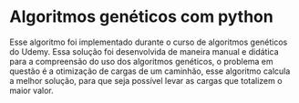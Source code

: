# Algoritmos genéticos com python
Esse algoritmo foi implementado durante o curso de algoritmos genéticos do Udemy. Essa solução foi desenvolvida de maneira manual e didática para a compreensão do uso dos algoritmos genéticos, o problema em questão é a otimização de cargas de um caminhão, esse algoritmo calcula a melhor solução, para que seja possível levar as cargas que totalizem o maior valor.
